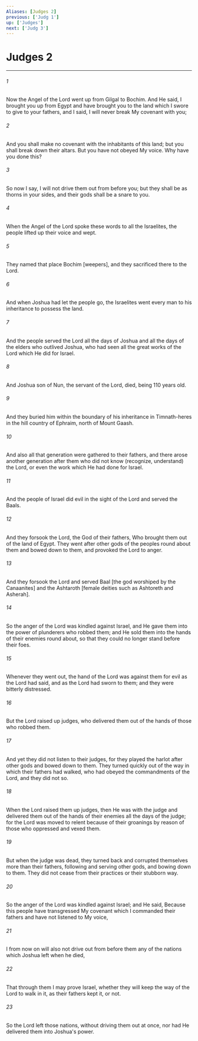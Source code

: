 ```yaml
---
Aliases: [Judges 2]
previous: ['Judg 1']
up: ['Judges']
next: ['Judg 3']
---
```

# Judges 2

***














###### 1 






Now the Angel of the Lord went up from Gilgal to Bochim. And He said, I brought you up from Egypt and have brought you to the land which I swore to give to your fathers, and I said, I will never break My covenant with you; 













###### 2 






And you shall make no covenant with the inhabitants of this land; but you shall break down their altars. But you have not obeyed My voice. Why have you done this? 













###### 3 






So now I say, I will not drive them out from before you; but they shall be as thorns in your sides, and their gods shall be a snare to you. 













###### 4 






When the Angel of the Lord spoke these words to all the Israelites, the people lifted up their voice and wept. 













###### 5 






They named that place Bochim [weepers], and they sacrificed there to the Lord. 













###### 6 






And when Joshua had let the people go, the Israelites went every man to his inheritance to possess the land. 













###### 7 






And the people served the Lord all the days of Joshua and all the days of the elders who outlived Joshua, who had seen all the great works of the Lord which He did for Israel. 













###### 8 






And Joshua son of Nun, the servant of the Lord, died, being 110 years old. 













###### 9 






And they buried him within the boundary of his inheritance in Timnath-heres in the hill country of Ephraim, north of Mount Gaash. 













###### 10 






And also all that generation were gathered to their fathers, and there arose another generation after them who did not know (recognize, understand) the Lord, or even the work which He had done for Israel. 













###### 11 






And the people of Israel did evil in the sight of the Lord and served the Baals. 













###### 12 






And they forsook the Lord, the God of their fathers, Who brought them out of the land of Egypt. They went after other gods of the peoples round about them and bowed down to them, and provoked the Lord to anger. 













###### 13 






And they forsook the Lord and served Baal [the god worshiped by the Canaanites] and the Ashtaroth [female deities such as Ashtoreth and Asherah]. 













###### 14 






So the anger of the Lord was kindled against Israel, and He gave them into the power of plunderers who robbed them; and He sold them into the hands of their enemies round about, so that they could no longer stand before their foes. 













###### 15 






Whenever they went out, the hand of the Lord was against them for evil as the Lord had said, and as the Lord had sworn to them; and they were bitterly distressed. 













###### 16 






But the Lord raised up judges, who delivered them out of the hands of those who robbed them. 













###### 17 






And yet they did not listen to their judges, for they played the harlot after other gods and bowed down to them. They turned quickly out of the way in which their fathers had walked, who had obeyed the commandments of the Lord, and they did not so. 













###### 18 






When the Lord raised them up judges, then He was with the judge and delivered them out of the hands of their enemies all the days of the judge; for the Lord was moved to relent because of their groanings by reason of those who oppressed and vexed them. 













###### 19 






But when the judge was dead, they turned back and corrupted themselves more than their fathers, following and serving other gods, and bowing down to them. They did not cease from their practices or their stubborn way. 













###### 20 






So the anger of the Lord was kindled against Israel; and He said, Because this people have transgressed My covenant which I commanded their fathers and have not listened to My voice, 













###### 21 






I from now on will also not drive out from before them any of the nations which Joshua left when he died, 













###### 22 






That through them I may prove Israel, whether they will keep the way of the Lord to walk in it, as their fathers kept it, or not. 













###### 23 






So the Lord left those nations, without driving them out at once, nor had He delivered them into Joshua's power.
